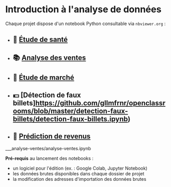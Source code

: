 # Introduction à l'analyse de données

Chaque projet dispose d'un notebook Python consultable via `nbviewer.org` :

- ## 🌾 [Étude de santé](https://github.com/gllmfrnr/openclassrooms/blob/master/etude-sante/etude-sante.ipynb)
- ## 📚 [Analyse des ventes](https://github.com/gllmfrnr/openclassrooms/blob/master/analyse-ventes/analyse-ventes.ipynb)
- ## 🐔 [Étude de marché](https://github.com/gllmfrnr/openclassrooms/blob/master/etude-marche/etude-marche.ipynb)
- ## 💵 [Détection de faux billets]https://github.com/gllmfrnr/openclassrooms/blob/master/detection-faux-billets/detection-faux-billets.ipynb)
- ## 🔮 [Prédiction de revenus](https://github.com/gllmfrnr/openclassrooms/blob/master/prediction-revenus/prediction-revenus.ipynb)

___analyse-ventes/analyse-ventes.ipynb

**Pré-requis** au lancement des notebooks :

- un logiciel pour l'édition (ex. : Google Colab, Jupyter Notebook)
- les données brutes disponibles dans chaque dossier de projet
- la modification des adresses d'importation des données brutes
